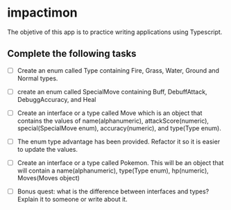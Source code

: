 # impactimon

The objetive of this app is to practice writing applications using Typescript.

## Complete the following tasks

- [ ] Create an enum called Type containing Fire, Grass, Water, Ground and Normal types.
- [ ] create an enum called SpecialMove containing Buff, DebuffAttack, DebuggAccuracy, and Heal
- [ ] Create an interface or a type called Move which is an object that contains the values of name(alphanumeric), attackScore(numeric), special(SpecialMove enum), accuracy(numeric), and type(Type enum).
- [ ] The enum type advantage has been provided. Refactor it so it is easier to update the values. 
- [ ] Create an interface or a type called Pokemon. This will be an object that will contain a name(alphanumeric), type(Type enum), hp(numeric), Moves(Moves object)
- [ ] Bonus quest: what is the difference between interfaces and types? Explain it to someone or write about it.

